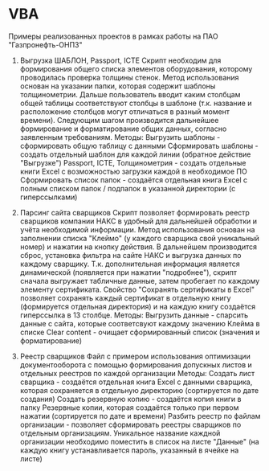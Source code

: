 # VBA

Примеры реализованных проектов в рамках работы на ПАО "Газпронефть-ОНПЗ"

1) Выгрузка ШАБЛОН, Passport, ICTE
  Скрипт необходим для формирования общего списка элементов оборудования, которому проводилась проверка толщины стенок. Метод использования основан на указании папки, которая содержит шаблоны толщинометрии. Дальше пользователь вводит каким столбцам общей таблицы соответствуют столбцы в шаблоне (т.к. название и расположение столбцов могут отличаться в разный момент времени). Следующим шагом производится дальнейшее формирование и форматирование общих данных, согласно заявленным требованиям.
  Методы:
    Выгрузить шаблоны - сформировать общую таблицу с данными
    Сформировать шаблоны - создать отдельный шаблон для каждой линии (обратное действие "Выгрузке")
    Passport, ICTE, Толщинометрия - создать отдельные книги Excel с возможностью загрузки каждой в необходимое ПО
    Сформировать список папок - создаётся отдельная книга Excel с полным списком папок / подпапок в указанной директории (с гиперссылками)
  
  
2) Парсинг сайта сварщиков
  Скрипт позволяет формировать реестр сварщиков компании НАКС в удобный для дальнейшей обработки и учёта необходимой информации. Метод использования основан на заполнении списка "Клеймо" (у каждого сварщика свой уникальный номер) и нажатии на кнопку действия. В дальнейшем производится сброс, установка фильтра на сайте НАКС и выгрузка данных по каждому сварщику. Т.к. дополнительная информация является динамической (появляется при нажатии "подробнее"), скрипт сначала выгружает табличные данные, затем пробегает по каждому элементу сертификата. Свойство "Сохранять сертификаты в Excel" позволяет сохранять каждый сертификат в отдельную книгу (формируется отдельная директория) и на каждую книгу создаётся гиперссылка в 13 столбце.
  Методы:
    Выгрузить данные - спарсить данные с сайта, которые соответсвуют каждому значению Клейма в списке
    Clear content - очищает сформированный список (значения и форматирование)
  
  
3) Реестр сварщиков
  Файл с примером использования оптимизации документооборота с помощью формирования допускных листов и отдельных реестров по каждой организации
  Методы:
    Создать лист сварщика - создаётся отдельная книга Excel с данными сварщика, которая сохраняется в отдельную директорию (сортируется по дате создания)
    Создать резервную копию - создаётся копия книги в папку Резервные копии, которая создаётся только при первом нажатии (сортируется по дате и времени)
    Разбить реестр по файлам организации - позволяет сформировать реестры сварщиков по отдельным организациям. Уникальное название каждной организации необходимо поместить в список на листе "Данные" (на каждую книгу устанавливается пароль, указанный в ячейке на листе)
